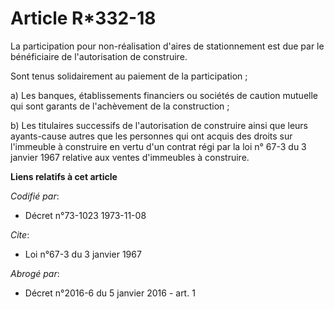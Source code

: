 # Article R*332-18

La participation pour non-réalisation d'aires de stationnement est due par le bénéficiaire de l'autorisation de construire. 

Sont tenus solidairement au paiement de la participation ; 

a) Les banques, établissements financiers ou sociétés de caution mutuelle qui sont garants de l'achèvement de la
construction ; 

b) Les titulaires successifs de l'autorisation de construire ainsi que leurs ayants-cause autres que les personnes qui ont
acquis des droits sur l'immeuble à construire en vertu d'un contrat régi par la loi n° 67-3 du 3 janvier 1967 relative aux
ventes d'immeubles à construire.

**Liens relatifs à cet article**

_Codifié par_:

  - Décret n°73-1023 1973-11-08

_Cite_:

  - Loi n°67-3 du 3 janvier 1967

_Abrogé par_:

  - Décret n°2016-6 du 5 janvier 2016 - art. 1
